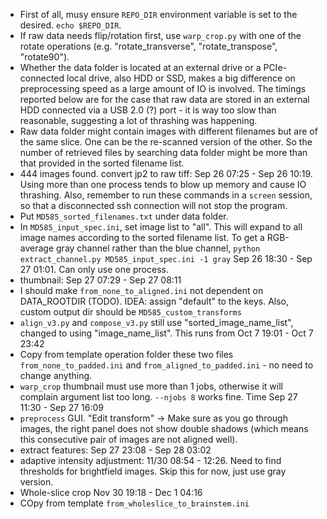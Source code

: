 - First of all, musy ensure `REPO_DIR` environment variable is set to the desired. `echo $REPO_DIR`.
- If raw data needs flip/rotation first, use `warp_crop.py` with one of the rotate operations (e.g. "rotate_transverse", "rotate_transpose", "rotate90").
- Whether the data folder is located at an external drive or a PCIe-connected local drive, also HDD or SSD, makes a big difference on preprocessing speed as a large amount of IO is involved. The timings reported below are for the case that raw data are stored in an external HDD connected via a USB 2.0 (?) port - it is way too slow than reasonable, suggesting a lot of thrashing was happening.
- Raw data folder might contain images with different filenames but are of the same slice. One can be the re-scanned version of the other. So the number of retrieved files by searching data folder might be more than that provided in the sorted filename list.
- 444 images found. convert jp2 to raw tiff: Sep 26 07:25 - Sep 26 10:19. Using more than one process tends to blow up memory and cause IO thrashing. Also, remember to run these commands in a `screen` session, so that a disconnected ssh connection will not stop the program.
- Put `MD585_sorted_filenames.txt` under data folder.
- In `MD585_input_spec.ini`, set image list to "all". This will expand to all image names according to the sorted filename list. To get a RGB-average gray channel rather than the blue channel, `python extract_channel.py MD585_input_spec.ini -1 gray` Sep 26 18:30 - Sep 27 01:01. Can only use one process.
- thumbnail: Sep 27 07:29 - Sep 27 08:11
- I should make `from_none_to_aligned.ini` not dependent on DATA_ROOTDIR (TODO). IDEA: assign "default" to the keys. Also, custom output dir should be `MD585_custom_transforms`
- `align_v3.py` and `compose_v3.py` still use "sorted_image_name_list", changed to using "image_name_list". This runs from Oct  7 19:01 - Oct  7 23:42
- Copy from template operation folder these two files `from_none_to_padded.ini` and `from_aligned_to_padded.ini` - no need to change anything.
- `warp_crop` thumbnail must use more than 1 jobs, otherwise it will complain argument list too long. `--njobs 8` works fine. Time Sep 27 11:30 - Sep 27 16:09
- `preprocess` GUI. "Edit transform" -> Make sure as you go through images, the right panel does not show double shadows (which means this consecutive pair of images are not aligned well).
- extract features: Sep 27 23:08 - Sep 28 03:02
- adaptive intensity adjustment: 11/30 08:54 - 12:26. Need to find thresholds for brightfield images. Skip this for now, just use gray version.
- Whole-slice crop Nov 30 19:18 - Dec  1 04:16
- COpy from template `from_wholeslice_to_brainstem.ini`
